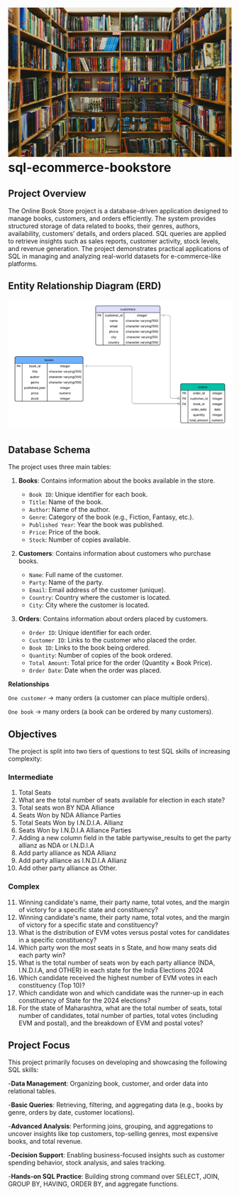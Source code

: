 #  ![Logo](https://github.com/Speardrex/sql-ecommerce-bookstore/blob/main/caleb-woods-fulXJYIvRi8-unsplash.jpg) sql-ecommerce-bookstore
## Project Overview
The Online Book Store project is a database-driven application designed to manage books, customers, and orders efficiently. The system provides structured storage of data related to books, their genres, authors, availability, customers’ details, and orders placed. SQL queries are applied to retrieve insights such as sales reports, customer activity, stock levels, and revenue generation. The project demonstrates practical applications of SQL in managing and analyzing real-world datasets for e-commerce-like platforms.
## Entity Relationship Diagram (ERD)
![ERD](https://github.com/Speardrex/sql-ecommerce-bookstore/blob/main/Database%20ER%20diagram.png)


## Database Schema

The project uses three main tables:

1. **Books**: Contains information about the books available in the store.
   - `Book ID`: Unique identifier for each book.
   - `Title`: Name of the book.
   - `Author`: Name of the author.
   - `Genre`: Category of the book (e.g., Fiction, Fantasy, etc.).
   - `Published Year`: Year the book was published.
   - `Price`: Price of the book.
   - `Stock`: Number of copies available.

2. **Customers**: Contains information about customers who purchase books.
   - `Name`: Full name of the customer.
   - `Party`: Name of the party.
   - `Email`: Email address of the customer (unique).
   - `Country`: Country where the customer is located.
   - `City`: City where the customer is located.

3. **Orders**: Contains information about orders placed by customers.
   - `Order ID`: Unique identifier for each order.
   - `Customer ID`: Links to the customer who placed the order.
   - `Book ID`: Links to the book being ordered.
   - `Quantity`: Number of copies of the book ordered.
   - `Total Amount`: Total price for the order (Quantity × Book Price).
   - `Order Date`: Date when the order was placed.

**Relationships**

`One customer` → many orders (a customer can place multiple orders).

`One book` → many orders (a book can be ordered by many customers).
   
## Objectives
The project is split into two tiers of questions to test SQL skills of increasing complexity:

### Intermediate
1. Total Seats
2. What are the total number of seats available for election in each state?
3. Total seats won BY NDA Alliance
4. Seats Won by NDA Alliance Parties
5. Total Seats Won by I.N.D.I.A. Allianz
6. Seats Won by I.N.D.I.A Alliance Parties
7. Adding a new column field in the table partywise_results to get the party allianz as NDA or I.N.D.I.A
8. Add party alliance as NDA Allianz
9. Add party alliance as I.N.D.I.A Allianz
10. Add other party alliance as Other.

### Complex
11. Winning candidate's name, their party name, total votes, and the margin of victory for a specific state and constituency?
12. Winning candidate's name, their party name, total votes, and the margin of victory for a specific state and constituency?
13. What is the distribution of EVM votes versus postal votes for candidates in a specific constituency?
14. Which party won the most seats in s State, and how many seats did each party win?
15. What is the total number of seats won by each party alliance (NDA, I.N.D.I.A, and OTHER) in each state for the India Elections 2024
16. Which candidate received the highest number of EVM votes in each constituency (Top 10)?
17. Which candidate won and which candidate was the runner-up in each constituency of State for the 2024 elections?
18. For the state of Maharashtra, what are the total number of seats, total number of candidates, total number of parties, total votes (including EVM and postal), and the breakdown of EVM and postal votes?

## Project Focus

This project primarily focuses on developing and showcasing the following SQL skills:

-**Data Management**: Organizing book, customer, and order data into relational tables.

-**Basic Queries**: Retrieving, filtering, and aggregating data (e.g., books by genre, orders by date, customer locations).

-**Advanced Analysis**: Performing joins, grouping, and aggregations to uncover insights like top customers, top-selling genres, most expensive books, and total revenue.

-**Decision Support**: Enabling business-focused insights such as customer spending behavior, stock analysis, and sales tracking.

-**Hands-on SQL Practice**: Building strong command over SELECT, JOIN, GROUP BY, HAVING, ORDER BY, and aggregate functions.
